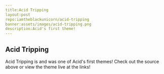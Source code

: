 ```yaml
---
title:Acid Tripping
layout:post
repo:iamtheblackunicorn/acid-tripping
banner:assets/images/acid-tripping.png
description:Acid's first theme!
---
```


## Acid Tripping

Acid Tripping is and was one of Acid's first themes! Check out the source above or view the theme live at the links!
